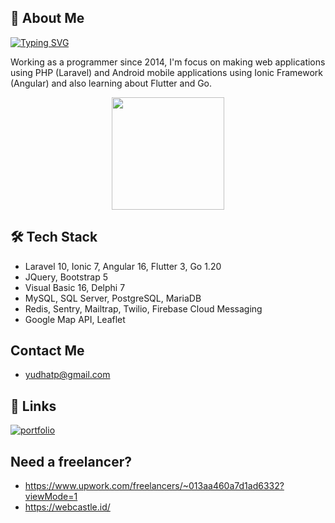 ## 🚀 About Me
<a href="https://git.io/typing-svg"><img src="https://readme-typing-svg.herokuapp.com?font=Fira+Code&pause=1000&width=435&lines=Full+Stack+Developer" alt="Typing SVG" /></a>

Working as a programmer since 2014, I'm focus on making web applications using PHP (Laravel) and Android mobile applications using Ionic Framework (Angular) and also learning about Flutter and Go.

<div align="center">
  <a href="https://github.com/yudhatp">
  <!--<img height="180em" src="https://github-readme-stats.vercel.app/api?username=yudhatp&show_icons=true&theme=dark&include_all_commits=true&count_private=true"/>
  <img height="180em" src="https://github-readme-stats.vercel.app/api/top-langs/?username=yudhatp&layout=compact&langs_count=8&theme=dark"/>-->
  <img height="180em" src="https://github-readme-streak-stats.herokuapp.com/?user=yudhatp&theme=radical"/>
</a></div>

## 🛠 Tech Stack
- Laravel 10, Ionic 7, Angular 16, Flutter 3, Go 1.20
- JQuery, Bootstrap 5
- Visual Basic 16, Delphi 7
- MySQL, SQL Server, PostgreSQL, MariaDB
- Redis, Sentry, Mailtrap, Twilio, Firebase Cloud Messaging
- Google Map API, Leaflet


## Contact Me

- yudhatp@gmail.com


## 🔗 Links
[![portfolio](https://img.shields.io/badge/my_portfolio-000?style=for-the-badge&logo=ko-fi&logoColor=white)](https://yudhatp.com/)


## Need a freelancer?
- https://www.upwork.com/freelancers/~013aa460a7d1ad6332?viewMode=1
- https://webcastle.id/
